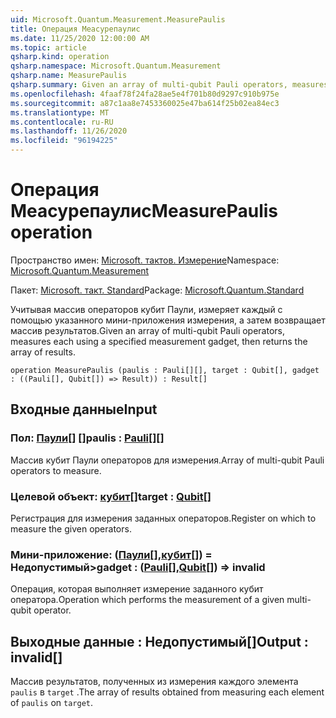 ```yaml
---
uid: Microsoft.Quantum.Measurement.MeasurePaulis
title: Операция Меасурепаулис
ms.date: 11/25/2020 12:00:00 AM
ms.topic: article
qsharp.kind: operation
qsharp.namespace: Microsoft.Quantum.Measurement
qsharp.name: MeasurePaulis
qsharp.summary: Given an array of multi-qubit Pauli operators, measures each using a specified measurement gadget, then returns the array of results.
ms.openlocfilehash: 4faaf78f24fa28ae5e4f701b80d9297c910b975e
ms.sourcegitcommit: a87c1aa8e7453360025e47ba614f25b02ea84ec3
ms.translationtype: MT
ms.contentlocale: ru-RU
ms.lasthandoff: 11/26/2020
ms.locfileid: "96194225"
---
```

# <a name="measurepaulis-operation"></a><span data-ttu-id="ad5d9-102">Операция Меасурепаулис</span><span class="sxs-lookup"><span data-stu-id="ad5d9-102">MeasurePaulis operation</span></span>

<span data-ttu-id="ad5d9-103">Пространство имен: [Microsoft. тактов. Измерение](xref:Microsoft.Quantum.Measurement)</span><span class="sxs-lookup"><span data-stu-id="ad5d9-103">Namespace: [Microsoft.Quantum.Measurement](xref:Microsoft.Quantum.Measurement)</span></span>

<span data-ttu-id="ad5d9-104">Пакет: [Microsoft. такт. Standard](https://nuget.org/packages/Microsoft.Quantum.Standard)</span><span class="sxs-lookup"><span data-stu-id="ad5d9-104">Package: [Microsoft.Quantum.Standard](https://nuget.org/packages/Microsoft.Quantum.Standard)</span></span>


<span data-ttu-id="ad5d9-105">Учитывая массив операторов кубит Паули, измеряет каждый с помощью указанного мини-приложения измерения, а затем возвращает массив результатов.</span><span class="sxs-lookup"><span data-stu-id="ad5d9-105">Given an array of multi-qubit Pauli operators, measures each using a specified measurement gadget, then returns the array of results.</span></span>

```qsharp
operation MeasurePaulis (paulis : Pauli[][], target : Qubit[], gadget : ((Pauli[], Qubit[]) => Result)) : Result[]
```


## <a name="input"></a><span data-ttu-id="ad5d9-106">Входные данные</span><span class="sxs-lookup"><span data-stu-id="ad5d9-106">Input</span></span>

### <a name="paulis--pauli"></a><span data-ttu-id="ad5d9-107">Пол: [Паули](xref:microsoft.quantum.lang-ref.pauli)[] []</span><span class="sxs-lookup"><span data-stu-id="ad5d9-107">paulis : [Pauli](xref:microsoft.quantum.lang-ref.pauli)[][]</span></span>

<span data-ttu-id="ad5d9-108">Массив кубит Паули операторов для измерения.</span><span class="sxs-lookup"><span data-stu-id="ad5d9-108">Array of multi-qubit Pauli operators to measure.</span></span>


### <a name="target--qubit"></a><span data-ttu-id="ad5d9-109">Целевой объект: [кубит](xref:microsoft.quantum.lang-ref.qubit)[]</span><span class="sxs-lookup"><span data-stu-id="ad5d9-109">target : [Qubit](xref:microsoft.quantum.lang-ref.qubit)[]</span></span>

<span data-ttu-id="ad5d9-110">Регистрация для измерения заданных операторов.</span><span class="sxs-lookup"><span data-stu-id="ad5d9-110">Register on which to measure the given operators.</span></span>


### <a name="gadget--pauliqubit--__invalidresult__"></a><span data-ttu-id="ad5d9-111">Мини-приложение: ([Паули](xref:microsoft.quantum.lang-ref.pauli)[],[кубит](xref:microsoft.quantum.lang-ref.qubit)[]) __= <Result> Недопустимый__></span><span class="sxs-lookup"><span data-stu-id="ad5d9-111">gadget : ([Pauli](xref:microsoft.quantum.lang-ref.pauli)[],[Qubit](xref:microsoft.quantum.lang-ref.qubit)[]) => __invalid<Result>__</span></span> 

<span data-ttu-id="ad5d9-112">Операция, которая выполняет измерение заданного кубит оператора.</span><span class="sxs-lookup"><span data-stu-id="ad5d9-112">Operation which performs the measurement of a given multi-qubit operator.</span></span>



## <a name="output--__invalidresult__"></a><span data-ttu-id="ad5d9-113">Выходные данные __: <Result> Недопустимый__[]</span><span class="sxs-lookup"><span data-stu-id="ad5d9-113">Output : __invalid<Result>__[]</span></span>

<span data-ttu-id="ad5d9-114">Массив результатов, полученных из измерения каждого элемента `paulis` в `target` .</span><span class="sxs-lookup"><span data-stu-id="ad5d9-114">The array of results obtained from measuring each element of `paulis` on `target`.</span></span>